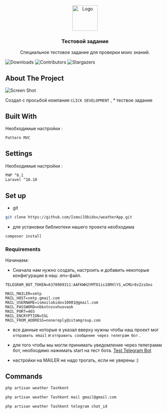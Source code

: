 <br/>
<p align="center">
  <a href="https://github.com/IsmoilObidov/weatherApp">
    <img src="https://cdn2.iconfinder.com/data/icons/weather-flat-14/64/weather03-1024.png" alt="Logo" width="80" height="80">
  </a>

  <h3 align="center">Тестовой задание</h3>

  <p align="center">
    Специальное тестовое задание для проверки моих знаний.
  </p>
</p>

![Downloads](https://img.shields.io/github/downloads/IsmoilObidov/weatherApp/total) ![Contributors](https://img.shields.io/github/contributors/IsmoilObidov/weatherApp?color=dark-green) ![Stargazers](https://img.shields.io/github/stars/IsmoilObidov/weatherApp?style=social) 

## About The Project

![Screen Shot](https://icon-library.com/images/weather-icon-gif/weather-icon-gif-15.jpg)

Создал с просьбой компание ``CLICK DEVELOPMENT`` , * тествое задание

## Built With

Необходимые настройки :
```sh
Pattern MVC
```

## Settings

Необходимые настройки :
```sh
PHP ^8.1
Laravel ^10.10
```

## Set up

* git 

```sh
git clone https://github.com/IsmoilObidov/weatherApp.git
```

* для установки библиотеки нашего проекта необходима 
```sh
composer install
```


### Requirements

Начинаем:

* Сначала нам нужно создать, настроить и добавить некоторые конфигурации в наш .env-файл.

```JS
TELEGRAM_BOT_TOKEN=6370989311:AAFKWH2YMTO1is18MXlYS_wCMGr8sZzsOos

MAIL_MAILER=smtp
MAIL_HOST=smtp.gmail.com
MAIL_USERNAME=ismoilobidov10001@gmail.com
MAIL_PASSWORD=nbkxtnzvxhuovaok
MAIL_PORT=465
MAIL_ENCRYPTION=SSL
MAIL_FROM_ADDRESS=nonereply@istamgroup.com
```

* все данные которые я указал вверху нужны чтобы наш проект мог `отправить email`  и  `отправить сообщение через телеграм бот` .

* для того чтобы мы могли принимать уведомление через телеграмм бот, необходимо нажимать start на тест бота. 
[Test Telegram Bot](https://t.me/ExceptionHandlerABDbot)

* настройки на MAILER не надо трогать, если не уверены :)

## Commands

```sh
php artisan weather Tashkent
```

```sh
php artisan weather Tashkent mail gmail@gmail.com 
```

```sh
php artisan weather Tashkent telegram chat_id
```
